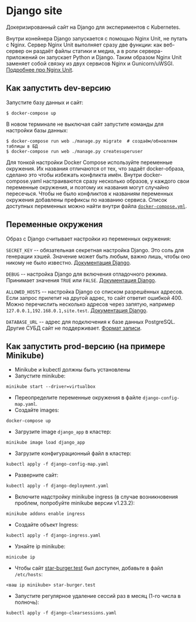 # Django site

Докеризированный сайт на Django для экспериментов с Kubernetes.

Внутри конейнера Django запускается с помощью Nginx Unit, не путать с Nginx. Сервер Nginx Unit выполняет сразу две функции: как веб-сервер он раздаёт файлы статики и медиа, а в роли сервера-приложений он запускает Python и Django. Таким образом Nginx Unit заменяет собой связку из двух сервисов Nginx и Gunicorn/uWSGI. [Подробнее про Nginx Unit](https://unit.nginx.org/).

## Как запустить dev-версию

Запустите базу данных и сайт:

```shell-session
$ docker-compose up
```

В новом терминале не выключая сайт запустите команды для настройки базы данных:

```shell-session
$ docker-compose run web ./manage.py migrate  # создаём/обновляем таблицы в БД
$ docker-compose run web ./manage.py createsuperuser
```

Для тонкой настройки Docker Compose используйте переменные окружения. Их названия отличаются от тех, что задаёт docker-образа, сделано это чтобы избежать конфликта имён. Внутри docker-compose.yaml настраиваются сразу несколько образов, у каждого свои переменные окружения, и поэтому их названия могут случайно пересечься. Чтобы не было конфликтов к названиям переменных окружения добавлены префиксы по названию сервиса. Список доступных переменных можно найти внутри файла [`docker-compose.yml`](./docker-compose.yml).

## Переменные окружения

Образ с Django считывает настройки из переменных окружения:

`SECRET_KEY` -- обязательная секретная настройка Django. Это соль для генерации хэшей. Значение может быть любым, важно лишь, чтобы оно никому не было известно. [Документация Django](https://docs.djangoproject.com/en/3.2/ref/settings/#secret-key).

`DEBUG` -- настройка Django для включения отладочного режима. Принимает значения `TRUE` или `FALSE`. [Документация Django](https://docs.djangoproject.com/en/3.2/ref/settings/#std:setting-DEBUG).

`ALLOWED_HOSTS` -- настройка Django со списком разрешённых адресов. Если запрос прилетит на другой адрес, то сайт ответит ошибкой 400. Можно перечислить несколько адресов через запятую, например `127.0.0.1,192.168.0.1,site.test`. [Документация Django](https://docs.djangoproject.com/en/3.2/ref/settings/#allowed-hosts).

`DATABASE_URL` -- адрес для подключения к базе данных PostgreSQL. Другие СУБД сайт не поддерживает. [Формат записи](https://github.com/jacobian/dj-database-url#url-schema).

## Как запустить prod-версию (на примере Minikube)
* Minikube и kubectl должны быть установлены
* Запустите minikube:
```commandline
minikube start --driver=virtualbox
```
* Переопределите переменные окружения в файле `django-config-map.yaml`.
* Создайте images:
```commandline
docker-compose up
```
* Загрузите image `django_app` в кластер:
```commandline
minikube image load django_app 
```
* Загрузите конфигурационный файл в кластер:
```commandline
kubectl apply -f django-config-map.yaml
```
* Разверните сайт:
```commandline
kubectl apply -f django-deployment.yaml
```
* Включите надстройку minikube ingress (в случае возникновения проблем, попробуйте minikube версии v1.23.2):
```commandline
minikube addons enable ingress
```
* Создайте объект Ingress:
```commandline
kubectl apply -f django-ingress.yaml
```
* Узнайте ip minikube:
```commandline
minicube ip
```
* Чтобы сайт [star-burger.test](http://star-burger.test) был доступен, добавьте в файл `/etc/hosts`:
```
<ваш ip minikube> star-burger.test
```
* Запустите регулярное удаление сессий раз в месяц (1-го числа в полночь):
```commandline
kubectl apply -f django-clearsessions.yaml
```